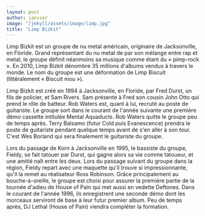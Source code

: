 ```yaml
---
layout: post
author: janvier
image: "/jekyll/assets/image/limp.jpg"
title: "Limp Bizkit"
---
```

Limp Bizkit est un groupe de nu metal américain, originaire de Jacksonville, en Floride. Grand représentant du nu metal de par son mélange entre rap et metal, le groupe définit néanmoins sa musique comme étant du « pimp-rock ». En 2010, Limp Bizkit dénombre 35 millions d'albums vendus à travers le monde. Le nom du groupe est une déformation de Limp Biscuit (littéralement « Biscuit mou »).

Limp Bizkit est créé en 1994 à Jacksonville, en Floride, par Fred Durst, un fils de policier, et Sam Rivers. Sam présente à Fred son cousin John Otto qui prend le rôle de batteur. Rob Waters est, quant à lui, recruté au poste de guitariste. Le groupe sort dans le courant de l'année suivante une première démo cassette intitulée Mental Aquaducts. Rob Waters quitte le groupe peu de temps après. Terry Balsamo (futur Cold puis Evanescence) prendra le poste de guitariste pendant quelque temps avant de s'en aller à son tour. C'est Wes Borland qui sera finalement le guitariste du groupe.

Lors du passage de Korn à Jacksonville en 1995, le bassiste du groupe, Fieldy, se fait tatouer par Durst, qui gagne alors sa vie comme tatoueur, et une amitié naît entre les deux. Lors du passage suivant du groupe dans la région, Fieldy repart avec une maquette qu'il trouve si impressionnante, qu'il la remet au réalisateur Ross Robinson. Grâce principalement au bouche-à-oreille, le groupe est choisi pour assurer la première partie de la tournée d'adieu de House of Pain qui met aussi en vedette Deftones. Dans le courant de l'année 1996, ils enregistrent une seconde démo dont les morceaux serviront de base à leur futur premier album. Peu de temps après, DJ Lethal (House of Pain) viendra compléter la formation.